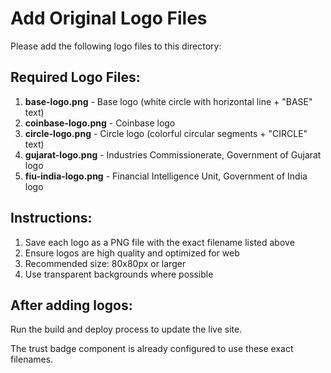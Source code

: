 # Add Original Logo Files

Please add the following logo files to this directory:

## Required Logo Files:

1. **base-logo.png** - Base logo (white circle with horizontal line + "BASE" text)
2. **coinbase-logo.png** - Coinbase logo 
3. **circle-logo.png** - Circle logo (colorful circular segments + "CIRCLE" text)
4. **gujarat-logo.png** - Industries Commissionerate, Government of Gujarat logo
5. **fiu-india-logo.png** - Financial Intelligence Unit, Government of India logo

## Instructions:
1. Save each logo as a PNG file with the exact filename listed above
2. Ensure logos are high quality and optimized for web
3. Recommended size: 80x80px or larger
4. Use transparent backgrounds where possible

## After adding logos:
Run the build and deploy process to update the live site.

The trust badge component is already configured to use these exact filenames.
